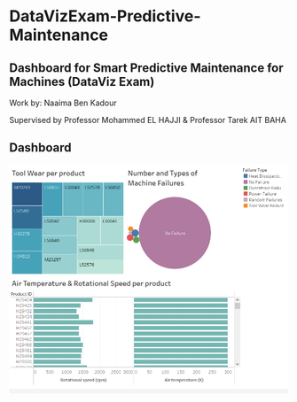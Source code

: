 # DataVizExam-Predictive-Maintenance
## Dashboard for Smart Predictive Maintenance for Machines (DataViz Exam)

Work by: Naaima Ben Kadour 

Supervised by Professor Mohammed EL HAJJI & Professor Tarek AIT BAHA

## Dashboard

![alt text](https://github.com/Naaimaben/DataVizExam-Predictive-Maintenance/blob/main/Dashboard/DataVizExam-Predictive-Maintenance.PNG)
